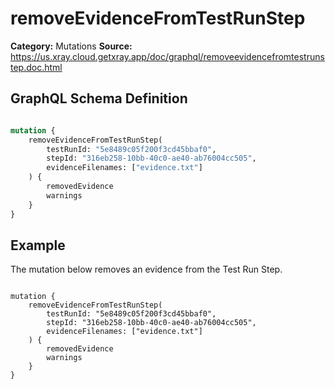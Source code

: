 # removeEvidenceFromTestRunStep

**Category:** Mutations
**Source:** https://us.xray.cloud.getxray.app/doc/graphql/removeevidencefromtestrunstep.doc.html

## GraphQL Schema Definition

```graphql

mutation {
    removeEvidenceFromTestRunStep(
        testRunId: "5e8489c05f200f3cd45bbaf0",
        stepId: "316eb258-10bb-40c0-ae40-ab76004cc505",
        evidenceFilenames: ["evidence.txt"]
    ) {
        removedEvidence
        warnings
    }
}

```

## Example

The mutation below removes an evidence from the Test Run Step.

```

mutation {
    removeEvidenceFromTestRunStep(
        testRunId: "5e8489c05f200f3cd45bbaf0",
        stepId: "316eb258-10bb-40c0-ae40-ab76004cc505",
        evidenceFilenames: ["evidence.txt"]
    ) {
        removedEvidence
        warnings
    }
}

```